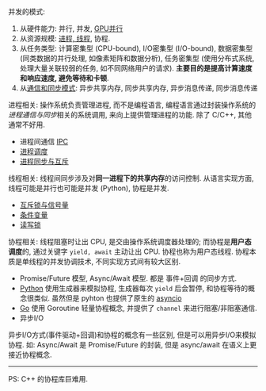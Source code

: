 
并发的模式:
1. 从硬件能力: 并行, 并发, [GPU并行](CUDA.md)
2. 从资源规模: [进程, 线程](../../../System/Process/进程与线程.md), 协程. 
3. 从任务类型: 计算密集型 (CPU-bound), I/O密集型 (I/O-bound), 数据密集型 (同类数据的并行处理, 如像素矩阵和数据分析), 任务密集型 (使用分布式系统, 处理大量关联较弱的任务, 如不同网络用户的请求). **主要目的是提高计算速度和响应速度, 避免等待和卡顿**.
4. 从[通信和同步模式](../../../System/IPC/ReadMe.md): 异步共享内存, 同步共享内存, 异步消息传递, 同步消息传递

进程相关: 操作系统负责管理进程, 而不是编程语言, 编程语言通过封装操作系统的*进程通信与同步*相关的系统调用, 来向上提供管理进程的功能. 除了 C/C++, 其他通常不好用.
- 进程间通信 [IPC](../../../System/IPC/ReadMe.md)
- [进程调度](../../../System/Process/进程调度.md)
- [进程同步与互斥](../../../System/Process/进程同步与互斥.md)

线程相关: 线程间同步涉及对**同一进程下的共享内存**的访问控制. 从语言实现方面, 线程可能是并行也可能是并发 (Python), 协程是并发.
- [互斥锁与信号量](../../../System/Process/进程同步与互斥.md#信号量)
- [条件变量](../../../System/Process/进程同步与互斥.md#条件变量)
- [读写锁](../../../System/Process/进程同步与互斥.md#读写锁)

协程相关: 线程阻塞时让出 CPU, 是交由操作系统调度器处理的; 而协程是**用户态调度**的, 通过关键字 `yield, await` 主动让出 CPU. 协程也称为用户态线程. 协程本质是单线程的并发协调技术, 不同实现方式间有较大区别.
- Promise/Future 模型, Async/Await 模型. 都是 事件+回调 的同步方式.
- [Python](../../Python/并发与并行/并发.md) 使用生成器来模拟协程, 生成器每次 `yield` 后会暂停, 和协程等待的概念很类似. 虽然但是 pyhton 也提供了原生的 [asyncio](../../Python/并发与并行/asyncio.md)
- [Go](../../Go/Go%20并发.md) 使用 Goroutine 轻量协程概念, 并提供了 `channel` 来进行阻塞/非阻塞通信.
- 异步I/O

异步I/O方式(事件驱动+回调)和协程的概念有一些区别, 但是可以用异步I/O来模拟协程. 如: Async/Await 是 Promise/Future 的封装, 但是 async/await 在语义上更接近协程概念.



***


PS: C++ 的协程库巨难用.